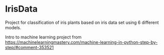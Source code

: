 # IrisData

Project for classification of iris plants based on iris data set using 6 different models.

Intro to machine learning project from https://machinelearningmastery.com/machine-learning-in-python-step-by-step/#comment-353521

